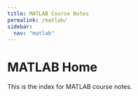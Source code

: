 ```yaml
---
title: MATLAB Course Notes
permalink: /matlab/
sidebar:
  nav: "matlab"
---
```


# MATLAB Home

This is the index for MATLAB course notes.
